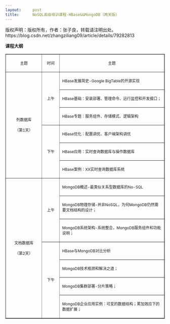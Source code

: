 ```yaml
---
layout:     post
title:      NoSQL高级培训课程-HBase&&MongoDB（两天版）
---
```

<div id="article_content" class="article_content clearfix csdn-tracking-statistics" data-pid="blog" data-mod="popu_307" data-dsm="post">
								<div class="article-copyright">
					版权声明：版权所有，作者：张子良，转载请注明出处。					https://blog.csdn.net/zhangziliang09/article/details/79282813				</div>
								            <link rel="stylesheet" href="https://csdnimg.cn/release/phoenix/template/css/ck_htmledit_views-f76675cdea.css">
						<div class="htmledit_views" id="content_views">
                <p style="text-align:left;"><strong>课程大纲</strong></p>
<table border="1" cellspacing="0" cellpadding="0"><tbody><tr><td style="text-align:left;" valign="top" width="121">
<p align="center"><span style="font-size:12px;">主题</span></p>
</td>
<td style="text-align:left;" valign="top" width="47">
<p align="center"><span style="font-size:12px;">时间</span></p>
</td>
<td style="text-align:left;" valign="top" width="397">
<p align="center"><span style="font-size:12px;">主题</span></p>
</td>
</tr><tr><td style="text-align:left;" rowspan="6" width="121">
<p align="center"><span style="font-size:12px;">列数据库</span></p>
<p align="center"><span style="font-size:12px;">（第1天）</span></p>
</td>
<td style="text-align:left;" rowspan="3" width="47">
<p align="center"><span style="font-size:12px;">上午</span></p>
</td>
<td style="text-align:left;" valign="top" width="397">
<p><span style="font-size:12px;">HBase发展简史-Google BigTable的开源实现</span></p>
</td>
</tr><tr><td style="text-align:left;" valign="top" width="397">
<p><span style="font-size:12px;">HBase基础：安装部署、管理命令、运行监控和开发接口；</span></p>
</td>
</tr><tr><td style="text-align:left;" valign="top" width="397">
<p><span style="font-size:12px;">HBase专题：服务组件、存储模式、逻辑架构</span></p>
</td>
</tr><tr><td style="text-align:left;" rowspan="3" width="47">
<p align="center"><span style="font-size:12px;">下午</span></p>
</td>
<td style="text-align:left;" valign="top" width="397">
<p><span style="font-size:12px;">HBase优化：配置调优、客户端架构调优</span></p>
</td>
</tr><tr><td style="text-align:left;" valign="top" width="397">
<p><span style="font-size:12px;">HBase应用：实时查询数据库与操作数据库</span></p>
</td>
</tr><tr><td style="text-align:left;" valign="top" width="397">
<p><span style="font-size:12px;">HBase案例：XX实时查询数据库系统</span></p>
</td>
</tr><tr><td style="text-align:left;" rowspan="7" width="121">
<p align="center"><span style="font-size:12px;">文档数据库</span></p>
<p align="center"><span style="font-size:12px;">（第2天）</span></p>
</td>
<td style="text-align:left;" rowspan="3" width="47">
<p align="center"><span style="font-size:12px;">上午</span></p>
</td>
<td style="text-align:left;" valign="top" width="397">
<p><span style="font-size:12px;">MongoDB概述-最类似关系型数据库的No-SQL</span></p>
</td>
</tr><tr><td style="text-align:left;" valign="top" width="397">
<p><span style="font-size:12px;">MongoDB物理存储-并非NoSQL，为何MongoDB仍然需要文档结构的设计；</span></p>
</td>
</tr><tr><td style="text-align:left;" valign="top" width="397">
<p><span style="font-size:12px;">MongoDB系统架构-系统整合，MongoDB服务组件和功能说明；</span></p>
</td>
</tr><tr><td style="text-align:left;" rowspan="4" width="47">
<p align="center"><span style="font-size:12px;">下午</span></p>
</td>
<td style="text-align:left;" valign="top" width="397">
<p><span style="font-size:12px;">HBase与MongoDB对比分析</span></p>
</td>
</tr><tr><td style="text-align:left;" valign="top" width="397">
<p><span style="font-size:12px;">MongoDB技术瓶颈和解决之道；</span></p>
</td>
</tr><tr><td style="text-align:left;" valign="top" width="397">
<p><span style="font-size:12px;">MongoDB集群部署-分片策略；</span></p>
</td>
</tr><tr><td style="text-align:left;" valign="top" width="397">
<p><span style="font-size:12px;">MongoDB企业应用实例：可变的数据结构；累加效应下的数据扩展；</span></p>
</td>
</tr></tbody></table>            </div>
                </div>